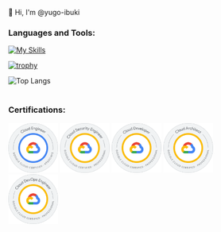 👋 Hi, I'm @yugo-ibuki

<h3 align="left">Languages and Tools:</h3>

[![My Skills](https://skillicons.dev/icons?i=html,css,sass,js,ts,php,git,github,laravel,react,nextjs,nodejs,jest,firebase,githubactions,nestjs,graphql,docker,gcp,go,prisma,remix&perline=8)](https://skillicons.dev)

[![trophy](https://github-profile-trophy.vercel.app/?username=yugo-ibuki&theme=onedark&column=4
)](https://github.com/ryo-ma/github-profile-trophy)

![Top Langs](https://github-readme-stats.vercel.app/api/top-langs/?username=yugo-ibuki&size_weight=0.5&count_weight=0.5)

<div style="margin-top: 40px;">
  <h3 align="left">Certifications:</h3>
  <div align="left">
    <img src="./public/certifications/ace.png" alt="AWS Certified Cloud Practitioner" width="100" />
    <img src="./public/certifications/security.png" alt="AWS Certified Security - Specialty" width="100" />
    <img src="./public/certifications/developer.png" alt="AWS Certified Developer - Associate" width="100" />
    <img src="./public/certifications/architect.png" alt="AWS Certified Solutions Architect - Associate" width="100" />
    <img src="./public/certifications/devops.png" alt="Google Cloud DevOps Engineer" width="100" />
  </div>
</div>